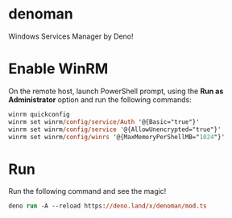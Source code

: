 # denoman

Windows Services Manager by Deno!

# Enable WinRM

On the remote host, launch PowerShell prompt, using the **Run as Administrator**
option and run the following commands:

```ps
winrm quickconfig
winrm set winrm/config/service/Auth '@{Basic="true"}'
winrm set winrm/config/service '@{AllowUnencrypted="true"}'
winrm set winrm/config/winrs '@{MaxMemoryPerShellMB="1024"}'
```

# Run

Run the following command and see the magic!

```ps
deno run -A --reload https://deno.land/x/denoman/mod.ts
```
